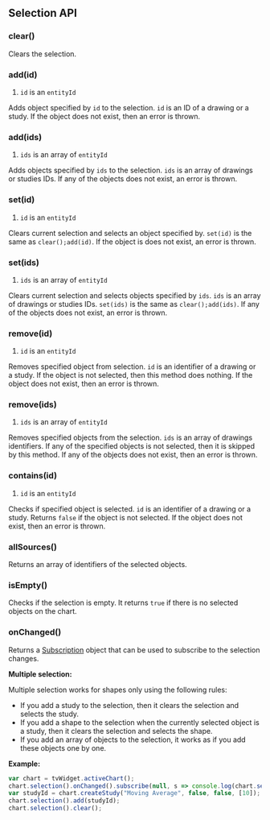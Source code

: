 ## Selection API

### clear()

Clears the selection.

### add(id)

1. `id` is an `entityId`

Adds object specified by `id` to the selection. `id` is an ID of a drawing or a study. If the object does not exist, then an error is thrown.

### add(ids)

1. `ids` is an array of `entityId`

Adds objects specified by `ids` to the selection. `ids` is an array of drawings or studies IDs. If any of the objects does not exist, an error is thrown.

### set(id)

1. `id` is an `entityId`

Clears current selection and selects an object specified by. `set(id)` is the same as `clear();add(id)`. If the object is does not exist, an error is thrown.

### set(ids)

1. `ids` is an array of `entityId`

Clears current selection and selects objects specified by `ids`. `ids` is an array of drawings or studies IDs. `set(ids)`  is the same as `clear();add(ids)`. If any of the objects does not exist, an error is thrown.

### remove(id)

1. `id` is an `entityId`

Removes specified object from selection. `id` is an identifier of a drawing or a study. If the object is not selected, then this method does nothing. If the object does not exist, then an error is thrown.

### remove(ids)

1. `ids` is an array of `entityId`

Removes specified objects from the selection. `ids` is an array of drawings identifiers. If any of the specified objects is not selected, then it is skipped by this method. If any of the objects does not exist, then an error is thrown.

### contains(id)

1. `id` is an `entityId`

Checks if specified object is selected. `id` is an identifier of a drawing or a study. Returns `false` if the object is not selected. If the object does not exist, then an error is thrown.

### allSources()

Returns an array of identifiers of the selected objects.

### isEmpty()

Checks if the selection is empty. It returns `true` if there is no selected objects on the chart.

### onChanged()

Returns a [Subscription](Subscription) object that can be used to subscribe to the selection changes.

**Multiple selection:**

Multiple selection works for shapes only using the following rules:

* If you add a study to the selection, then it clears the selection and selects the study.
* If you add a shape to the selection when the currently selected object is a study, then it clears the selection and selects the shape.
* If you add an array of objects to the selection, it works as if you add these objects one by one.

**Example:**

```javascript
var chart = tvWidget.activeChart();
chart.selection().onChanged().subscribe(null, s => console.log(chart.selection().allSources()));      // it will print all selection changes to the console
var studyId = chart.createStudy("Moving Average", false, false, [10]);  // create a study and save its id
chart.selection().add(studyId);                                         // add the study to the selection ([<id>] is printed to the console)
chart.selection().clear();                                              // clear the selection ([] is printed to the console)
```
